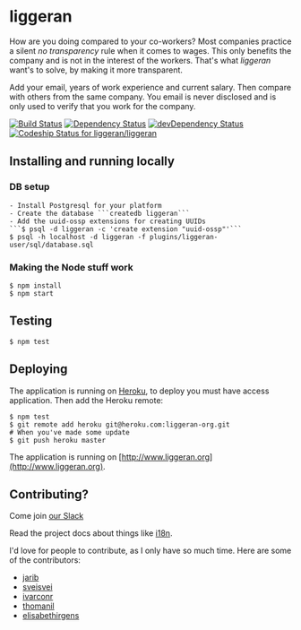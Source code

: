 liggeran
========

How are you doing compared to your co-workers?
Most companies practice a silent _no transparency_ rule when it comes to wages. This only benefits the company and is not in the interest of the workers. That's what _liggeran_ want's to solve, by making it more transparent.

Add your email, years of work experience and current salary. Then compare with others from the same company.
You email is never disclosed and is only used to verify that you work for the company.


[![Build Status](https://travis-ci.org/liggeran/liggeran.png)](https://travis-ci.org/liggeran/liggeran)
[![Dependency Status](https://david-dm.org/liggeran/liggeran.png)](https://david-dm.org/liggeran/liggeran)
[![devDependency Status](https://david-dm.org/liggeran/liggeran/dev-status.png)](https://david-dm.org/liggeran/liggeran#info=devDependencies)
[ ![Codeship Status for liggeran/liggeran](https://codeship.com/projects/61994c30-5c77-0132-88d4-3269830c2e14/status)](https://codeship.com/projects/50853)


## Installing and running locally

### DB setup

	- Install Postgresql for your platform
	- Create the database ```createdb liggeran```
	- Add the uuid-ossp extensions for creating UUIDs
	```$ psql -d liggeran -c 'create extension "uuid-ossp"'```
	$ psql -h localhost -d liggeran -f plugins/liggeran-user/sql/database.sql

### Making the Node stuff work

	$ npm install
	$ npm start


## Testing

	$ npm test

## Deploying

The application is running on [Heroku](http://www.heroku.com), to deploy you must have access application. Then add the Heroku remote:

	$ npm test
	$ git remote add heroku git@heroku.com:liggeran-org.git
	# When you've made some update
	$ git push heroku master

The application is running on [http://www.liggeran.org](http://www.liggeran.org).

## Contributing?

Come join [our Slack](https://liggeran.slack.com/)

Read the project docs about things like [i18n](i18n.md).

I'd love for people to contribute, as I only have so much time. Here are some of the contributors:

* [jarib](//github.com/jarib)
* [sveisvei](//github.com/sveisvei)
* [ivarconr](//github.com/ivarconr)
* [thomanil](//github.com/thomanil)
* [elisabethirgens](//github.com/elisabethirgens)
